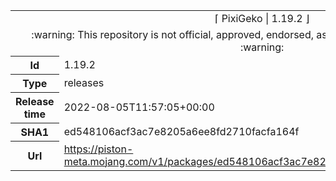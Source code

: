 <html><table>
<tr><td colspan="2" align="center"><img width="0" height="0"><br/>⌈ PixiGeko | 1.19.2 ⌋<br/><img width="0" height="0"></td></tr>
<tr><td colspan="2" align="center"><img width="0" height="0"><br/>
:warning: This repository is not official, approved, endorsed, associated or connected with Mojang :warning:
<br/><img width="0" height="0"></td></tr>
<tr><th>Id</th><td>1.19.2</td></tr>
<tr><th>Type</th><td>releases</td></tr>
<tr><th>Release time</th><td>2022-08-05T11:57:05+00:00</td></tr>
<tr><th>SHA1</th><td>ed548106acf3ac7e8205a6ee8fd2710facfa164f</td></tr>
<tr><th>Url</th><td><a href="https://piston-meta.mojang.com/v1/packages/ed548106acf3ac7e8205a6ee8fd2710facfa164f/1.19.2.json">https://piston-meta.mojang.com/v1/packages/ed548106acf3ac7e8205a6ee8fd2710facfa164f/1.19.2.json</a></td></tr>